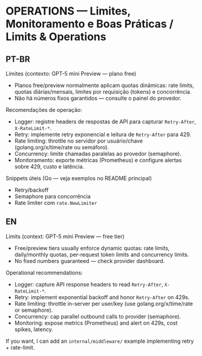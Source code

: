 # OPERATIONS — Limites, Monitoramento e Boas Práticas / Limits & Operations

PT-BR
----
Limites (contexto: GPT-5 mini Preview — plano free)
- Planos free/preview normalmente aplicam quotas dinâmicas: rate limits, quotas diárias/mensais, limites por requisição (tokens) e concorrência.
- Não há números fixos garantidos — consulte o painel do provedor.

Recomendações de operação:
- Logger: registre headers de respostas de API para capturar `Retry-After`, `X-RateLimit-*`.
- Retry: implemente retry exponencial e leitura de `Retry-After` para 429.
- Rate limiting: throttle no servidor por usuário/chave (golang.org/x/time/rate ou semáforo).
- Concurrency: limite chamadas paralelas ao provedor (semaphore).
- Monitoramento: exporte métricas (Prometheus) e configure alertas sobre 429, custo e latência.

Snippets úteis (Go — veja exemplos no README principal)
- Retry/backoff
- Semaphore para concorrência
- Rate limiter com `rate.NewLimiter`

EN
--
Limits (context: GPT-5 mini Preview — free tier)
- Free/preview tiers usually enforce dynamic quotas: rate limits, daily/monthly quotas, per-request token limits and concurrency limits.
- No fixed numbers guaranteed — check provider dashboard.

Operational recommendations:
- Logger: capture API response headers to read `Retry-After`, `X-RateLimit-*`.
- Retry: implement exponential backoff and honor `Retry-After` on 429s.
- Rate limiting: throttle in-server per user/key (use golang.org/x/time/rate or semaphore).
- Concurrency: cap parallel outbound calls to provider (semaphore).
- Monitoring: expose metrics (Prometheus) and alert on 429s, cost spikes, latency.

If you want, I can add an `internal/middleware/` example implementing retry + rate-limit.